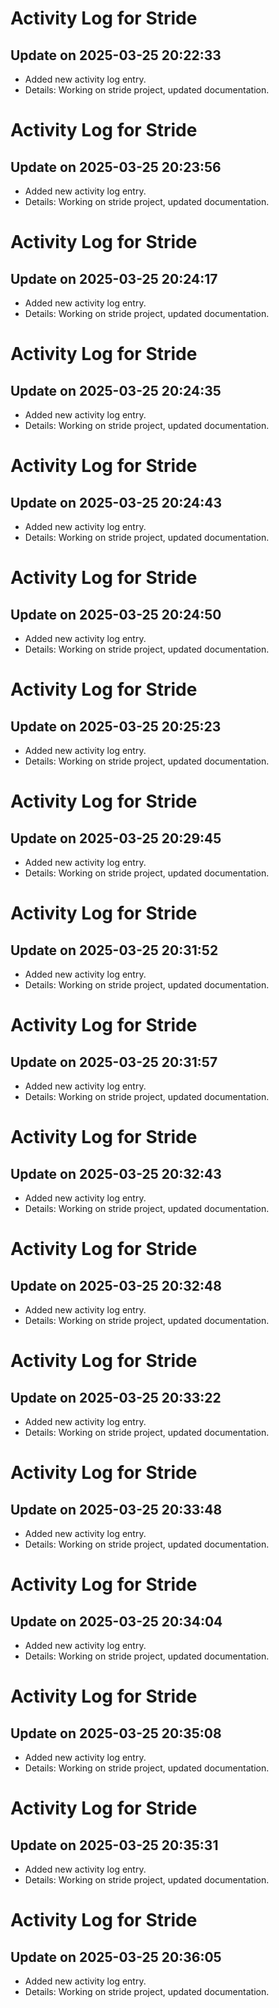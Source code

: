 # Activity Log for Stride

## Update on 2025-03-25 20:22:33
- Added new activity log entry.
- Details: Working on stride project, updated documentation.

# Activity Log for Stride

## Update on 2025-03-25 20:23:56
- Added new activity log entry.
- Details: Working on stride project, updated documentation.

# Activity Log for Stride

## Update on 2025-03-25 20:24:17
- Added new activity log entry.
- Details: Working on stride project, updated documentation.

# Activity Log for Stride

## Update on 2025-03-25 20:24:35
- Added new activity log entry.
- Details: Working on stride project, updated documentation.

# Activity Log for Stride

## Update on 2025-03-25 20:24:43
- Added new activity log entry.
- Details: Working on stride project, updated documentation.

# Activity Log for Stride

## Update on 2025-03-25 20:24:50
- Added new activity log entry.
- Details: Working on stride project, updated documentation.

# Activity Log for Stride

## Update on 2025-03-25 20:25:23
- Added new activity log entry.
- Details: Working on stride project, updated documentation.

# Activity Log for Stride

## Update on 2025-03-25 20:29:45
- Added new activity log entry.
- Details: Working on stride project, updated documentation.

# Activity Log for Stride

## Update on 2025-03-25 20:31:52
- Added new activity log entry.
- Details: Working on stride project, updated documentation.

# Activity Log for Stride

## Update on 2025-03-25 20:31:57
- Added new activity log entry.
- Details: Working on stride project, updated documentation.

# Activity Log for Stride

## Update on 2025-03-25 20:32:43
- Added new activity log entry.
- Details: Working on stride project, updated documentation.

# Activity Log for Stride

## Update on 2025-03-25 20:32:48
- Added new activity log entry.
- Details: Working on stride project, updated documentation.

# Activity Log for Stride

## Update on 2025-03-25 20:33:22
- Added new activity log entry.
- Details: Working on stride project, updated documentation.

# Activity Log for Stride

## Update on 2025-03-25 20:33:48
- Added new activity log entry.
- Details: Working on stride project, updated documentation.

# Activity Log for Stride

## Update on 2025-03-25 20:34:04
- Added new activity log entry.
- Details: Working on stride project, updated documentation.

# Activity Log for Stride

## Update on 2025-03-25 20:35:08
- Added new activity log entry.
- Details: Working on stride project, updated documentation.

# Activity Log for Stride

## Update on 2025-03-25 20:35:31
- Added new activity log entry.
- Details: Working on stride project, updated documentation.

# Activity Log for Stride

## Update on 2025-03-25 20:36:05
- Added new activity log entry.
- Details: Working on stride project, updated documentation.

